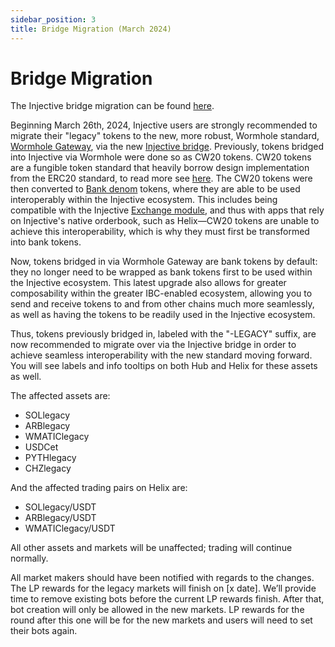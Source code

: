 ```yaml
---
sidebar_position: 3
title: Bridge Migration (March 2024)
---
```



# Bridge Migration

The Injective bridge migration can be found [here](https://bridge.injective.network/wormhole-migration/).

Beginning March 26th, 2024, Injective users are strongly recommended to migrate their "legacy" tokens to the new, more robust, Wormhole standard, [Wormhole Gateway](https://wormhole.com/gateway/), via the new [Injective bridge](https://bridge.injective.network/). Previously, tokens bridged into Injective via Wormhole were done so as CW20 tokens. CW20 tokens are a fungible token standard that heavily borrow design implementation from the ERC20 standard, to read more see [here](https://github.com/CosmWasm/cw-plus/blob/main/packages/cw20/README.md). The CW20 tokens were then converted to [Bank denom](../../../../develop/modules/Core/bank/) tokens, where they are able to be used interoperably within the Injective ecosystem. This includes being compatible with the Injective [Exchange module](../../../../develop/modules/Injective/exchange/), and thus with apps that rely on Injective's native orderbook, such as Helix—CW20 tokens are unable to achieve this interoperability, which is why they must first be transformed into bank tokens.

Now, tokens bridged in via Wormhole Gateway are bank tokens by default: they no longer need to be wrapped as bank tokens first to be used within the Injective ecosystem. This latest upgrade also allows for greater composability within the greater IBC-enabled ecosystem, allowing you to send and receive tokens to and from other chains much more seamlessly, as well as having the tokens to be readily used in the Injective ecosystem.

Thus, tokens previously bridged in, labeled with the "-LEGACY" suffix, are now recommended to migrate over via the Injective bridge in order to achieve seamless interoperability with the new standard moving forward. You will see labels and info tooltips on both Hub and Helix for these assets as well.

The affected assets are:
- SOLlegacy
- ARBlegacy
- WMATIClegacy
- USDCet
- PYTHlegacy
- CHZlegacy

And the affected trading pairs on Helix are:
- SOLlegacy/USDT
- ARBlegacy/USDT
- WMATIClegacy/USDT

All other assets and markets will be unaffected; trading will continue normally.

All market makers should have been notified with regards to the changes. The LP rewards for the legacy markets will finish on [x date]. We’ll provide time to remove existing bots before the current LP rewards finish. After that, bot creation will only be allowed in the new markets. LP rewards for the round after this one will be for the new markets and users will need to set their bots again.
